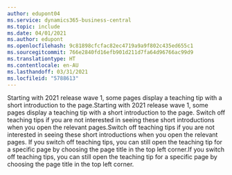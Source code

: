 ```yaml
---
author: edupont04
ms.service: dynamics365-business-central
ms.topic: include
ms.date: 04/01/2021
ms.author: edupont
ms.openlocfilehash: 9c81898cfcfac82ec4719a9a9f802c435ed655c1
ms.sourcegitcommit: 766e2840fd16efb901d211d7fa64d96766ac99d9
ms.translationtype: HT
ms.contentlocale: en-AU
ms.lasthandoff: 03/31/2021
ms.locfileid: "5788613"
---
```

<span data-ttu-id="9a32c-101">Starting with 2021 release wave 1, some pages display a teaching tip with a short introduction to the page.</span><span class="sxs-lookup"><span data-stu-id="9a32c-101">Starting with 2021 release wave 1, some pages display a teaching tip with a short introduction to the page.</span></span> <span data-ttu-id="9a32c-102">Switch off teaching tips if you are not interested in seeing these short introductions when you open the relevant pages.</span><span class="sxs-lookup"><span data-stu-id="9a32c-102">Switch off teaching tips if you are not interested in seeing these short introductions when you open the relevant pages.</span></span> <span data-ttu-id="9a32c-103">If you switch off teaching tips, you can still open the teaching tip for a specific page by choosing the page title in the top left corner.</span><span class="sxs-lookup"><span data-stu-id="9a32c-103">If you switch off teaching tips, you can still open the teaching tip for a specific page by choosing the page title in the top left corner.</span></span>  
